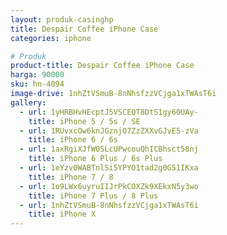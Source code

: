 ```yaml
---
layout: produk-casinghp
title: Despair Coffee iPhone Case
categories: iphone

# Produk
product-title: Despair Coffee iPhone Case
harga: 90000
sku: hn-4094
image-drive: 1nhZtVSmuB-8nNhsfzzVCjga1xTWAsT6i
gallery:
  - url: 1yHRBHvHEcptJ5VSCEQT8DtS1gy60UAy-
    title: iPhone 5 / 5s / SE
  - url: 1RUvxcOw6knJGznjO7ZzZXXvGJvE5-zVa
    title: iPhone 6 / 6s
  - url: 1axRgiXJfW0SLcUPwcouQhICBhsct58nj
    title: iPhone 6 Plus / 6s Plus
  - url: 1eYzv0WABTnlSi5YPYO1tad2g0G51IKxa
    title: iPhone 7 / 8
  - url: 1o9LWx6uyruIIJrPkCOXZk9XEkxN5y3wo
    title: iPhone 7 Plus / 8 Plus
  - url: 1nhZtVSmuB-8nNhsfzzVCjga1xTWAsT6i
    title: iPhone X
---
```

